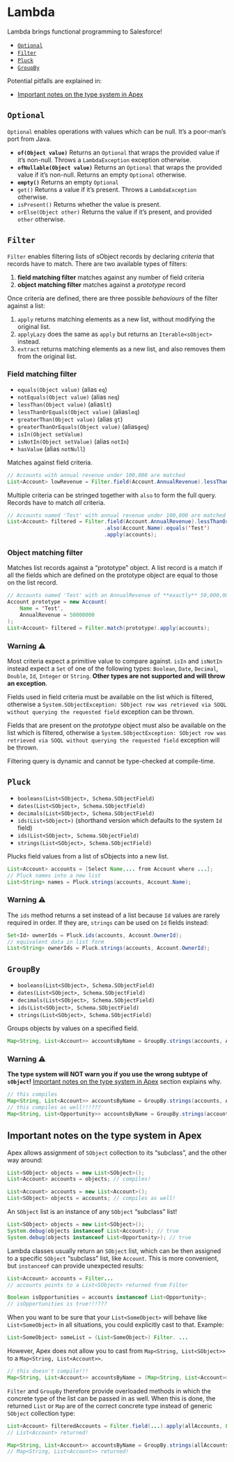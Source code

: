 # Lambda

Lambda brings functional programming to Salesforce!

- [`Optional`](#optional)
- [`Filter`](#filter)
- [`Pluck`](#pluck)
- [`GroupBy`](#group-by)

Potential pitfalls are explained in:
- [Important notes on the type system in Apex](#type-system)

## `Optional`
<a name="optional"></a>

`Optional` enables operations with values which can be null. It’s a poor-man’s port from Java.

* **`of(Object value)`** Returns an `Optional` that wraps the provided value if it’s non-null. Throws a `LambdaException` exception otherwise.
* **`ofNullable(Object value)`** Returns an `Optional` that wraps the provided value if it’s non-null. Returns an empty `Optional` otherwise.
* **`empty()`** Returns an empty `Optional`
* `get()` Returns a value if it’s present. Throws a `LambdaException` otherwise.
* `isPresent()` Returns whether the value is present.
* `orElse(Object other)` Returns the value if it’s present, and provided `other` otherwise.

## `Filter`
<a name="filter"></a>

`Filter` enables filtering lists of sObject records by declaring *criteria* that records have to match. There are two available types of filters:

1. **field matching filter** matches against any number of field criteria
2. **object matching filter** matches against a *prototype* record

Once criteria are defined, there are three possible *behaviours* of the filter against a list:

1. `apply` returns matching elements as a new list, without modifying the original list.
2. `applyLazy` does the same as `apply` but returns an `Iterable<sObject>` instead.
3. `extract` returns matching elements as a new list, and also removes them from the original list.

### Field matching filter

* `equals(Object value)` (alias `eq`)
* `notEquals(Object value)` (alias `neq`)
* `lessThan(Object value)` (alias`lt`)
* `lessThanOrEquals(Object value)` (alias`leq`)
* `greaterThan(Object value)` (alias `gt`)
* `greaterThanOrEquals(Object value)` (alias`geq`)
* `isIn(Object setValue)`
* `isNotIn(Object setValue)` (alias `notIn`)
* `hasValue` (alias `notNull`)

Matches against field criteria.

```java
// Accounts with annual revenue under 100,000 are matched
List<Account> lowRevenue = Filter.field(Account.AnnualRevenue).lessThanOrEquals(100000).apply(accounts);
```

Multiple criteria can be stringed together with `also` to form the full query. Records have to match *all* criteria.

```java
// Accounts named 'Test' with annual revenue under 100,000 are matched
List<Account> filtered = Filter.field(Account.AnnualRevenue).lessThanOrEquals(100000)
                               .also(Account.Name).equals('Test')
                               .apply(accounts);
```

### Object matching filter

Matches list records against a “prototype” object. A list record is a match if all the fields which are defined on the prototype object are equal to those on the list record.

```java
// Accounts named 'Test' with an AnnualRevenue of **exactly** 50,000,000 are matched
Account prototype = new Account(
    Name = 'Test',
    AnnualRevenue = 50000000
);
List<Account> filtered = Filter.match(prototype).apply(accounts);
```
### Warning :warning:

Most criteria expect a primitive value to compare against. `isIn` and `isNotIn` instead expect a `Set` of one of the following types: `Boolean`, `Date`, `Decimal`, `Double`, `Id`, `Integer` or `String`. **Other types are not supported and will throw an exception**.

Fields used in field criteria must be available on the list which is filtered, otherwise a `System.SObjectException: SObject row was retrieved via SOQL without querying the requested field` exception can be thrown.

Fields that are present on the *prototype* object must also be available on the list which is filtered, otherwise a `System.SObjectException: SObject row was retrieved via SOQL without querying the requested field` exception will be thrown.

Filtering query is dynamic and cannot be type-checked at compile-time.

## `Pluck`
<a name="pluck"></a>

* `booleans(List<SObject>, Schema.SObjectField)`
* `dates(List<SObject>, Schema.SObjectField)`
* `decimals(List<SObject>, Schema.SObjectField)`
* `ids(List<SObject>)` (shorthand version which defaults to the system `Id` field)
* `ids(List<SObject>, Schema.SObjectField)`
* `strings(List<SObject>, Schema.SObjectField)`

Plucks field values from a list of sObjects into a new list.

```java
List<Account> accounts = [Select Name,... from Account where ...];
// Pluck names into a new list
List<String> names = Pluck.strings(accounts, Account.Name);
```

### Warning :warning:

The `ids` method returns a set instead of a list because `Id` values are rarely required in order. If they are, `strings` can be used on `Id` fields instead:

```java
Set<Id> ownerIds = Pluck.ids(accounts, Account.OwnerId);
// equivalent data in list form
List<String> ownerIds = Pluck.strings(accounts, Account.OwnerId);
```

## `GroupBy`
<a name="group-by"></a>

* `booleans(List<SObject>, Schema.SObjectField)`
* `dates(List<SObject>, Schema.SObjectField)`
* `decimals(List<SObject>, Schema.SObjectField)`
* `ids(List<SObject>, Schema.SObjectField)`
* `strings(List<SObject>, Schema.SObjectField)`

Groups objects by values on a specified field.

```java
Map<String, List<Account>> accountsByName = GroupBy.strings(accounts, Account.Name);
```

### Warning :warning:

**The type system will NOT warn you if you use the wrong subtype of `sObject`!** [Important notes on the type system in Apex](#type-system) section explains why.

```java
// this compiles
Map<String, List<Account>> accountsByName = GroupBy.strings(accounts, Account.Name);
// this compiles as well!!!???
Map<String, List<Opportunity>> accountsByName = GroupBy.strings(accounts, Account.Name);
```

## Important notes on the type system in Apex
<a name="type-system"></a>

Apex allows assignment of `SObject` collection to its “subclass”, and the other way around:

```java
List<SObject> objects = new List<SObject>();
List<Account> accounts = objects; // compiles!

List<Account> accounts = new List<Account>();
List<SObject> objects = accounts; // compiles as well!
```

An `SObject` list is an instance of any `SObject` “subclass” list!

```java
List<SObject> objects = new List<SObject>();
System.debug(objects instanceof List<Account>); // true
System.debug(objects instanceof List<Opportunity>); // true
```

Lambda classes usually return an `SObject` list, which can be then assigned to a specific `SObject` “subclass” list, like `Account`. This is more convenient, but `instanceof` can provide unexpected results:

```java
List<Account> accounts = Filter...
// accounts points to a List<SObject> returned from Filter

Boolean isOpportunities = accounts instanceof List<Opportunity>;
// isOpportunities is true!!!???
```

When you want to be sure that your `List<SomeObject>` will behave like `List<SomeObject>` in all situations, you could explicitly cast to that. Example:

```java
List<SomeObject> someList = (List<SomeObject>) Filter. ...
```

However, Apex does not allow you to cast from `Map<String, List<SObject>>` to a `Map<String, List<Account>>`.

```java
// this doesn't compile!!!
Map<String, List<Account>> accountsByName = (Map<String, List<Account>>) GroupBy.strings(accounts, Account.Name);
```

`Filter` and `GroupBy` therefore provide overloaded methods in which the concrete type of the list can be passed in as well. When this is done, the returned `List` or `Map` are of the correct concrete type instead of generic `SObject` collection type:

```java
List<Account> filteredAccounts = Filter.field(...).apply(allAccounts, List<Account>.class);
// List<Account> returned!

Map<String, List<Account>> accountsByName = GroupBy.strings(allAccounts, Account.Name, List<Account>.class);
// Map<String, List<Account>> returned!
```
